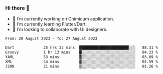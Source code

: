 ### Hi there 👋

<!--
**devcat37/devcat37** is a ✨ _special_ ✨ repository because its `README.md` (this file) appears on your GitHub profile.-->


- 🔭 I’m currently working on Chimicum application.
- 🌱 I’m currently learning Flutter/Dart.
- 👯 I’m looking to collaborate with UI designers.
<!-- - 🤔 I’m looking for help with ... -->

<!--START_SECTION:waka-->

```txt
From: 20 August 2023 - To: 27 August 2023

Dart             25 hrs 32 mins  ██████████████████████░░░   88.31 %
Groovy           1 hr 13 mins    █░░░░░░░░░░░░░░░░░░░░░░░░   04.23 %
YAML             53 mins         ▓░░░░░░░░░░░░░░░░░░░░░░░░   03.09 %
XML              44 mins         ▓░░░░░░░░░░░░░░░░░░░░░░░░   02.59 %
JSON             21 mins         ▒░░░░░░░░░░░░░░░░░░░░░░░░   01.26 %
```

<!--END_SECTION:waka-->
